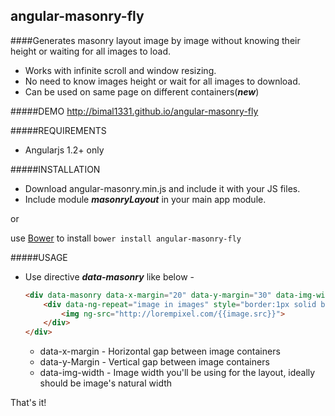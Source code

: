 angular-masonry-fly
-------------------
####Generates masonry layout image by image without knowing their height or waiting for all images to load.

+ Works with infinite scroll and window resizing.
+ No need to know images height or wait for all images to download.
+ Can be used on same page on different containers(***new***)

#####DEMO
http://bimal1331.github.io/angular-masonry-fly

#####REQUIREMENTS
+ Angularjs 1.2+ only

#####INSTALLATION
+ Download angular-masonry.min.js and include it with your JS files.
+ Include module ***masonryLayout*** in your main app module.

or

use [Bower](http://bower.io/) to install `bower install angular-masonry-fly`

#####USAGE

+ Use directive ***data-masonry*** like below -

	```html
	<div data-masonry data-x-margin="20" data-y-margin="30" data-img-width="250" style="margin:3% 2% 0 2%; padding: 			20px 1% 0; border:1px solid black; width:43%; float:left;">
		<div data-ng-repeat="image in images" style="border:1px solid black; border-radius:5px; padding:1px;">
			<img ng-src="http://lorempixel.com/{{image.src}}">		
		</div>
	</div>
	```
	+ data-x-margin - Horizontal gap between image containers
	+ data-y-Margin - Vertical gap between image containers
	+ data-img-width - Image width you'll be using for the layout, ideally should be image's natural width

That's it!

